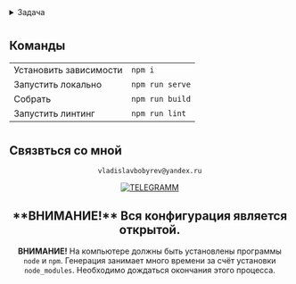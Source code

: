 <details>
  <summary>Задача</summary>

    Приложение с использованием библиотек vue-router и vuex. С помощью vue-router создать две страницы:
    Страница “Авторизация”
    Страница "Галерея"
   
    Страница “Авторизация”
    На странице “Авторизация” должны быть - заголовок с текстом Авторизация и форма. Форма должна содержать одно поле и кнопку. Поле необходимо для ввода “пароля сайта”. Кнопка должна содержать текст - “Войти”. При нажатии кнопки необходимо:
    Проверить, что длина значения, введенного в поле, равна 4 символам. Если значение не соответствует условию отображать ошибку с текстом: “пароль сайта должен содержать 4 символа”.
    Если значение соответствует условию, делать HTTP запрос. Запрос можно реализовать через стандартные методы или подключив какую-либо библиотеку на ваш выбор. Запрос необходимо выполнить со следующими данными:
    URL - https://track-api.leadhit.io/client/test_auth
    метод - GET
    Headers:
    Api-Key: 5f8475902b0be670555f1bb3:eEZn8u05G3bzRpdL7RiHCvrYAYo
    Leadhit-Site-Id: 5f8475902b0be670555f1bb3

    В случае получения ответа "message": "ok", сохранять в localStorage ключ - ‘auth-identificate’, со значением - ‘5f8475902b0be670555f1bb3’, после чего перенаправлять пользователя на страницу Галерея.

    Страница Галерея
    На странице Галерея необходимо отобразить:
    заголовок страницы - Галерея;
    заголовок галереи - “История изображений”;
    при создании галереи использовать grid сетку в ней будут находиться изображеня одинакового размера и изабражения с выделенным класом они будут занимать два ряда и два столбца

    При переходе на страницу “Аналитика” по ссылке, отслеживать наличие в localStorage ключа - ‘uth-identificate’, и в случае его отсутствия перенаправлять пользователя на страницу “Авторизация”.

</details>


<div align="left">

<!-- ![Lax 2.0 Gif](./README/readme.gif) -->


<!-- ## Проект сожержит

<details >
  <summary >Vue</summary>

  [Что это?](https://vuejs.org/)

    Прогрессивный JavaScript-фреймворк

</details>
<details >
  <summary >VueX</summary>
 
  [Что это?](https://vuex.vuejs.org/) 
 
    Централизованное хранилище данных для всех компонентов приложения.
    Входной точкой является файл store/index.js
</details>


<details >
  <summary > Vue router</summary>
 
  [Что это?](https://router.vuejs.org/) 

    Роутиг на страницах осуществляется через [<router-view>] без перезагрузки
    шапка сайта остается неизменной
</details>

<details >
  <summary >Yup</summary>
 
  [Что это?](https://www.npmjs.com/package/yup) 

    Yup — это конструктор схемы JavaScript для анализа и проверки значений.
</details>

<details >
  <summary >Vee-validate</summary>
 
  [Что это?](https://vee-validate.logaretm.com/v4/) 

    Form Validation for Vue.js
</details>

<details> 
  <summary>Scss</summary>
 
  [Что это?](https://sass-scss.ru/)  

    Конфигурации нужно изменять в файлах root_light.scss root_dark.scss   для разных цветовых тем.
  
  Для  автоматического комполирования файлов css необходимо запустить  
  Live Sass Compiler: 
   [Что это?](https://marketplace.visualstudio.com/items?itemName=ritwickdey.live-sass)  


</details>

<details>
  <summary>Локальный сервер</summary>
 
  [Что это?](https://ru.wikipedia.org/wiki/Localhost) 
 
  По умолчанию [localhost:8080](http://localhost:8080).
</details>
-->

<!-- # 
## Для запуска потребуется
- этот репозиторий 
 ```
git clone https://github.com/VladislavBobyrev/
```
- node.js 
 
```
https://nodejs.org/en/
```

- браузер -->

#
## Команды

|                        |                       |
|------------------------|:----------------------|
| Установить зависимости | `npm i`               |
| Запустить локально     | `npm run serve`       |
| Собрать                | `npm run build`       |
| Запустить линтинг      | `npm run lint`       |
 
#
## Связвться со мной
<div align='center'> 
 
 ```
vladislavbobyrev@yandex.ru
```
 
 [![TELEGRAMM](https://img.shields.io/badge/telegramm-4285F4?style=for-the-badge&logo=read-the-docs&logoColor=white)](https://t.me/VladislavBobyrev)

 </div>
 
<div align="center">
  <h2>**ВНИМАНИЕ!**  Вся конфигурация является открытой. </h2>
 
**ВНИМАНИЕ!** На компьютере должны быть установлены программы `node` и `npm`.
Генерация  занимает много времени за счёт
установки `node_modules`. Необходимо дождаться окончания этого процесса.
 
</div>

